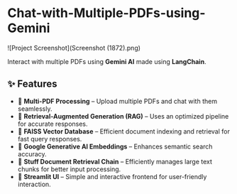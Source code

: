 # Chat-with-Multiple-PDFs-using-Gemini

![Project Screenshot](Screenshot (1872).png)

Interact with multiple PDFs using **Gemini AI** made using **LangChain**.  

## ✨ Features  
- 🔹 **Multi-PDF Processing** – Upload multiple PDFs and chat with them seamlessly.  
- 🔹 **Retrieval-Augmented Generation (RAG)** – Uses an optimized pipeline for accurate responses.  
- 🔹 **FAISS Vector Database** – Efficient document indexing and retrieval for fast query responses.  
- 🔹 **Google Generative AI Embeddings** – Enhances semantic search accuracy.  
- 🔹 **Stuff Document Retrieval Chain** – Efficiently manages large text chunks for better input processing.  
- 🔹 **Streamlit UI** – Simple and interactive frontend for user-friendly interaction.  

